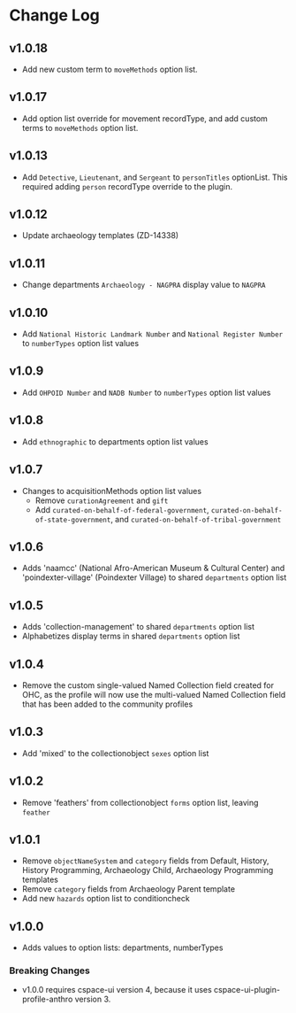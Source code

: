 # Change Log

## v1.0.18

- Add new custom term to `moveMethods` option list.

## v1.0.17

- Add option list override for movement recordType, and add custom terms to `moveMethods` option list.

## v1.0.13

- Add `Detective`, `Lieutenant`, and `Sergeant` to `personTitles` optionList. This required adding `person` recordType override to the plugin.

## v1.0.12

- Update archaeology templates (ZD-14338)

## v1.0.11

- Change departments `Archaeology - NAGPRA` display value to `NAGPRA`
## v1.0.10

- Add `National Historic Landmark Number` and `National Register Number` to `numberTypes` option list values

## v1.0.9

- Add `OHPOID Number` and `NADB Number` to `numberTypes` option list values

## v1.0.8

- Add `ethnographic` to departments option list values

## v1.0.7

- Changes to acquisitionMethods option list values
  - Remove `curationAgreement` and `gift`
  - Add `curated-on-behalf-of-federal-government`, `curated-on-behalf-of-state-government`, and `curated-on-behalf-of-tribal-government`

## v1.0.6

- Adds 'naamcc' (National Afro-American Museum & Cultural Center) and 'poindexter-village' (Poindexter Village) to shared `departments` option list

## v1.0.5

- Adds 'collection-management' to shared `departments` option list
- Alphabetizes display terms in shared `departments` option list

## v1.0.4

- Remove the custom single-valued Named Collection field created for OHC, as the profile will now use the multi-valued Named Collection field that has been added to the community profiles

## v1.0.3

- Add 'mixed' to the collectionobject `sexes` option list

## v1.0.2

- Remove 'feathers' from collectionobject `forms` option list, leaving `feather`

## v1.0.1

- Remove `objectNameSystem` and `category` fields from  Default, History, History Programming, Archaeology Child, Archaeology Programming templates
- Remove `category` fields from Archaeology Parent template
- Add new `hazards` option list to conditioncheck

## v1.0.0

- Adds values to option lists: departments, numberTypes

### Breaking Changes

- v1.0.0 requires cspace-ui version 4, because it uses cspace-ui-plugin-profile-anthro version 3.
